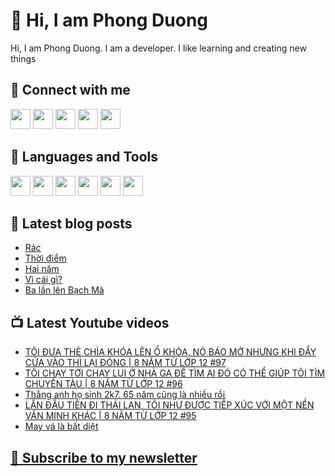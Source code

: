 # 👋 Hi, I am Phong Duong

Hi, I am Phong Duong. I am a developer. I like learning and creating new things

## 🔗 Connect with me
[<img height="32" width="32" src="https://cdn.jsdelivr.net/npm/simple-icons@v3/icons/youtube.svg" />](https://www.youtube.com/channel/UCXykqt3V2-9bYXKWZRcH0rA)
[<img height="32" width="32" src="https://cdn.jsdelivr.net/npm/simple-icons@v3/icons/instagram.svg" />](https://www.instagram.com/phongduonglh)
[<img height="32" width="32" src="https://cdn.jsdelivr.net/npm/simple-icons@v3/icons/twitter.svg" />](https://twitter.com/phongduonglh)
[<img height="32" width="32" src="https://cdn.jsdelivr.net/npm/simple-icons@v3/icons/facebook.svg" />](https://www.facebook.com/phongduonglh)
[<img height="32" width="32" src="https://cdn.jsdelivr.net/npm/simple-icons@v3/icons/linkedin.svg" />](https://www.linkedin.com/in/phongduonglh)

## 🧰 Languages and Tools

[<img height="32" width="32" src="https://cdn.jsdelivr.net/npm/simple-icons@v3/icons/javascript.svg" />](javascript)
[<img height="32" width="32" src="https://cdn.jsdelivr.net/npm/simple-icons@v3/icons/html5.svg" />](html5)
[<img height="32" width="32" src="https://cdn.jsdelivr.net/npm/simple-icons@v3/icons/css3.svg" />](css3)
[<img height="32" width="32" src="https://cdn.jsdelivr.net/npm/simple-icons@v3/icons/node-dot-js.svg" />](nodejs)
[<img height="32" width="32" src="https://cdn.jsdelivr.net/npm/simple-icons@v3/icons/react.svg" />](react)
[<img height="32" width="32" src="https://cdn.jsdelivr.net/npm/simple-icons@v3/icons/vue-dot-js.svg" />](vue)

## 📝 Latest blog posts

<!-- BLOG-POST-LIST:START -->
- [Rác](https://phongduong.dev/blog/2021/08/rac/)
- [Thời điểm](https://phongduong.dev/blog/2021/08/thoi-diem/)
- [Hai năm](https://phongduong.dev/blog/2021/08/hai-nam/)
- [Vì cái gì?](https://phongduong.dev/blog/2021/08/vi-cai-gi/)
- [Ba lần lên Bạch Mã](https://phongduong.dev/blog/2021/08/ba-lan-len-bach-ma/)
<!-- BLOG-POST-LIST:END -->

## 📺 Latest Youtube videos

<!-- YOUTUBE-VIDEO-LIST:START -->
- [TÔI ĐƯA THẺ CHÌA KHÓA LÊN Ổ KHÓA, NÓ BÁO MỞ NHƯNG KHI ĐẨY CỬA VÀO THÌ LẠI ĐÓNG | 8 NĂM TỪ LỚP 12 #97](https://www.youtube.com/watch?v=WKHC8PXOSUw)
- [TÔI CHẠY TỚI CHẠY LUI Ở NHÀ GA ĐỂ TÌM AI ĐÓ CÓ THỂ GIÚP TÔI TÌM CHUYẾN TÀU | 8 NĂM TỪ LỚP 12 #96](https://www.youtube.com/watch?v=CcmCdKEF-Xk)
- [Thằng anh họ sinh 2k7. 65 năm cũng là nhiều rồi](https://www.youtube.com/watch?v=S1WFzVLjSzM)
- [LẦN ĐẦU TIÊN ĐI THÁI LAN, TÔI NHƯ ĐƯỢC TIẾP XÚC VỚI MỘT NỀN VĂN MINH KHÁC | 8 NĂM TỪ LỚP 12 #95](https://www.youtube.com/watch?v=hf_ExEj3ros)
- [May vá là bất diệt](https://www.youtube.com/watch?v=fCpDL_V7RhY)
<!-- YOUTUBE-VIDEO-LIST:END -->

## [💌 Subscribe to my newsletter](https://koogio.substack.com/)
